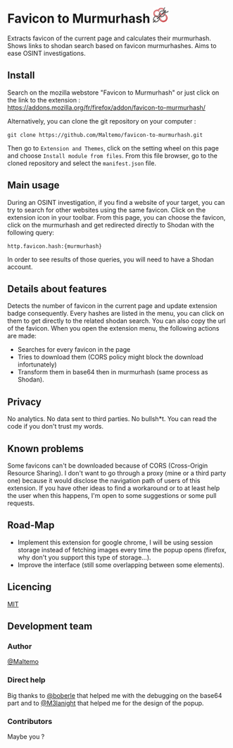 # Favicon to Murmurhash <img src="icons/favicon2murmurhash-48.png" width="35" alt="Extension logo">

Extracts favicon of the current page and calculates their murmurhash.
Shows links to shodan search based on favicon murmurhashes.
Aims to ease OSINT investigations.

## Install

Search on the mozilla webstore "Favicon to Murmurhash" or just click on the link to the extension :
https://addons.mozilla.org/fr/firefox/addon/favicon-to-murmurhash/

Alternatively, you can clone the git repository on your computer :
```
git clone https://github.com/Maltemo/favicon-to-murmurhash.git
```
Then go to `Extension and Themes`, click on the setting wheel on this page and choose `Install module from files`.
From this file browser, go to the cloned repository and select the `manifest.json` file.

## Main usage

During an OSINT investigation, if you find a website of your target, you can try to search for other websites using the same favicon.
Click on the extension icon in your toolbar.
From this page, you can choose the favicon, click on the murmurhash and get redirected directly to Shodan with the following query:
```
http.favicon.hash:{murmurhash}
```
In order to see results of those queries, you will need to have a Shodan account.

## Details about features

Detects the number of favicon in the current page and update extension badge consequently.
Every hashes are listed in the menu, you can click on them to get directly to the related shodan search.
You can also copy the url of the favicon.
When you open the extension menu, the following actions are made: 
- Searches for every favicon in the page
- Tries to download them (CORS policy might block the download infortunately)
- Transform them in base64 then in murmurhash (same process as Shodan).

## Privacy

No analytics. No data sent to third parties. No bullsh\*t.
You can read the code if you don't trust my words.

## Known problems

Some favicons can't be downloaded because of CORS (Cross-Origin Resource Sharing).
I don't want to go through a proxy (mine or a third party one) because it would disclose the navigation path of users of this extension.
If you have other ideas to find a workaround or to at least help the user when this happens, I'm open to some suggestions or some pull requests.

## Road-Map

- Implement this extension for google chrome, I will be using session storage instead of fetching images every time the popup opens (firefox, why don't you support this type of storage…).
- Improve the interface (still some overlapping between some elements).

## Licencing

[MIT](LICENSE)

## Development team

### Author

<a href="https://github.com/Maltemo">@Maltemo</a>

### Direct help

Big thanks to <a href="https://github.com/boberle">@boberle</a> that helped me with the debugging on the base64 part and to <a href="https://github.com/M3lanight">@M3lanight</a> that helped me for the design of the popup.

### Contributors

Maybe you ?
